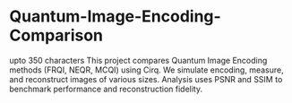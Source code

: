 # Quantum-Image-Encoding-Comparison
upto 350 characters  This project compares Quantum Image Encoding methods (FRQI, NEQR, MCQI) using Cirq. We simulate encoding, measure, and reconstruct images of various sizes. Analysis uses PSNR and SSIM to benchmark performance and reconstruction fidelity.
